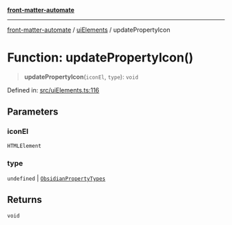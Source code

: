 [**front-matter-automate**](../../README.md)

***

[front-matter-automate](../../modules.md) / [uiElements](../README.md) / updatePropertyIcon

# Function: updatePropertyIcon()

> **updatePropertyIcon**(`iconEl`, `type`): `void`

Defined in: [src/uiElements.ts:116](https://github.com/Christian-Me/folder-to-tags-plugin/blob/c4f3804089f2bfe27979efdfa349dd5a9da04cc5/src/uiElements.ts#L116)

## Parameters

### iconEl

`HTMLElement`

### type

`undefined` | [`ObsidianPropertyTypes`](../../types/type-aliases/ObsidianPropertyTypes.md)

## Returns

`void`
